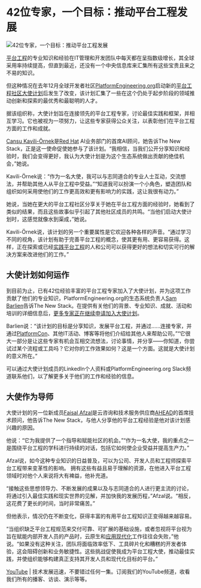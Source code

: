 # 42位专家，一个目标：推动平台工程发展

![42位专家，一个目标：推动平台工程发展](https://cdn.thenewstack.io/media/2025/02/2a5fd150-christina-wocintechchat-com-faefwcdokig-unsplash-1-1024x684.jpg)

[平台工程](https://thenewstack.io/platform-engineering/)的专业知识和经验在IT管理和开发团队中每天都在呈指数级增长，其全球采用率持续提高，但直到最近，还没有一个中央信息库来汇集所有这些宝贵且来之不易的知识。

但这种情况在去年12月全球开发者社区[PlatformEngineering.org](https://platformengineering.org/)启动新的[平台工程社区大使计划](https://platformengineering.org/ambassador-program)后发生了改变，该计划汇集了一些在这个仍处于起步阶段的领域推动创新和探索的最优秀和最聪明的人才。

据该组织称，大使计划旨在连接领先的平台工程专家，讨论最佳实践和框架，并相互学习。它也被视为一项努力，让这些专家获得公众关注，以表彰他们在平台工程方面的工作和成就。

[Cansu Kavili-Örnek](https://www.linkedin.com/in/cansukavili/)是[Red Hat](https://www.openshift.com/try?utm_content=inline+mention) AI业务部门的首席AI顾问，她告诉The New Stack，正是这一使命促使她参与了该计划。“我相信，当我们公开分享知识和经验时，我们会变得更好，我认为大使计划是为这个生态系统做出贡献的绝佳机会，”她说。

Kavili-Örnek说：“作为一名大使，我可以与志同道合的专业人士互动，交流想法，并帮助其他人从平台工程中受益。”“知道我可以扮演一个小角色，塑造团队和组织如何采用使他们的工作更高效和更有影响力的实践，这让我很有动力。”

她说，当她在更大的平台工程社区分享关于她在平台工程方面的经验时，她看到了类似的结果，而且这些故事似乎引起了其他社区成员的共鸣。“当他们启动大使计划时，这感觉就像水到渠成，”她说。

Kavili-Örnek说，该计划的另一个重要属性是它欢迎各种各样的声音。“通过学习不同的视角，该计划有助于完善平台工程的概念，使其更有用、更容易获得。这样，正在探索或已经[实践平台工程](https://thenewstack.io/how-to-become-a-platform-engineer/)的人和公司可以获得更好的想法和切实可行的解决方案来改进他们的工作。”

## 大使计划如何运作

到目前为止，已有42位经验丰富的平台工程专家加入了大使计划，并为这项工作贡献了他们的专业知识，PlatformEngineering.org的生态系统负责人[Sam Barlien](https://www.linkedin.com/in/sam-barlien-3b2579184/)告诉The New Stack。在提供有关他们的背景、专业知识、成就、活动和培训的详细信息后，[更多专家正在继续申请加入大使计划](https://platformengineering.typeform.com/to/Yia9VV3d)。

Barlien说：“该计划的目标是分享知识，发展平台工程，并通过……连接专家，并通过[PlatformCon](https://platformcon.com/)、其他IT活动、博客等将他们介绍给其他人来帮助公司。”“它很大一部分是让这些专家有机会互相交流想法，讨论事情，并分享——你知道，你尝试过某个流程或工具吗？它对你的工作效果如何？这是一个方面。这就是大使计划的意义所在。”

可以通过大使计划成员的LinkedIn个人资料或PlatformEngineering.org Slack频道联系他们，以了解更多关于他们的工作和经验的信息。

## 大使作为导师

大使计划的另一位新成员[Faisal Afzal](https://www.linkedin.com/in/faisalafzal/)是云咨询和技术服务供应商[AHEAD](https://www.ahead.com/)的首席技术顾问，他告诉The New Stack，与他人分享他的平台工程经验是他对该计划感兴趣的原因。

他说：“它为我提供了一个指导和赋能社区的机会。”“作为一名大使，我的重点之一是围绕平台工程的学科进行持续的对话，包括它如何使企业受益并提高生产力。”

Afzal说，如今这种专业知识的日益普及，可以为公司、开发人员和工程师探索平台工程带来变革性的影响。
拥有这些有益且易于理解的资源，在他进入平台工程领域时对他个人来说将大有裨益，他补充道。

“接触这些思想领导力、不断发展的成果以及与志同道合的人进行更主流的讨论，将通过引入最佳实践和现实世界的见解，并加快我的发展历程，”Afzal说。“相反，这花费了更长的时间，当时非常痛苦。”

但他表示，情况仍在不断变化，获得丰富的有用平台工程知识正变得越来越容易。

“当组织缺乏平台工程规范来交付可靠、可扩展的基础设施，或者忽视将平台视为旨在赋能内部开发人员的产品时，云原生和[应用现代化](https://thenewstack.io/application-delivery-controllers-a-key-to-app-modernization/)工作往往会失败，”他说。“如果没有这种关注，团队将面临效率低下、工具碎片化和糟糕的开发者体验，这会阻碍创新和业务敏捷性。这些挑战促使我成为平台工程大使，推动最佳实践，并使组织能够构建真正支持其开发人员和现代化目标的平台。”

[YouTube](https://youtube.com/thenewstack?sub_confirmation=1) | 技术发展迅速，不要错过任何一集。订阅我们的YouTube频道，收看我们所有的播客、访谈、演示等等。